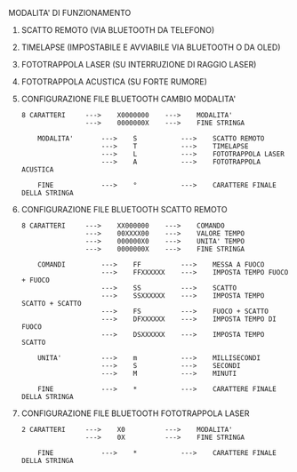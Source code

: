 
MODALITA' DI FUNZIONAMENTO

1.	SCATTO REMOTO (VIA BLUETOOTH DA TELEFONO)
2.	TIMELAPSE (IMPOSTABILE E AVVIABILE VIA BLUETOOTH O DA OLED)
3.	FOTOTRAPPOLA LASER (SU INTERRUZIONE DI RAGGIO LASER)
4. 	FOTOTRAPPOLA ACUSTICA (SU FORTE RUMORE)



0.	CONFIGURAZIONE FILE BLUETOOTH CAMBIO MODALITA'

		8 CARATTERI		--->	X0000000	--->	MODALITA'
						--->	0000000X	--->	FINE STRINGA

			MODALITA'		--->	S 			---> 	SCATTO REMOTO
							--->	T 			--->	TIMELAPSE
							--->	L 			--->	FOTOTRAPPOLA LASER
							--->	A 			--->	FOTOTRAPPOLA ACUSTICA

			FINE			--->	°			--->	CARATTERE FINALE DELLA STRINGA


1.	CONFIGURAZIONE FILE BLUETOOTH SCATTO REMOTO

		8 CARATTERI 	--->	XX000000  	--->	COMANDO
						--->  	00XXXX00  	--->	VALORE TEMPO
						--->	000000X0	--->	UNITA' TEMPO 
						--->	0000000X	--->	FINE STRINGA
						
			COMANDI			--->	FF			---> 	MESSA A FUOCO
							--->	FFXXXXXX	--->	IMPOSTA TEMPO FUOCO + FUOCO
							--->	SS			--->	SCATTO
							--->	SSXXXXXX	--->	IMPOSTA TEMPO SCATTO + SCATTO
							---> 	FS			--->	FUOCO + SCATTO
							--->	DFXXXXXX	--->	IMPOSTA TEMPO DI FUOCO
							--->	DSXXXXXX	---> 	IMPOSTA TEMPO SCATTO
							
			UNITA' 			--->	m			--->	MILLISECONDI
							--->	S			--->	SECONDI
							--->	M			--->	MINUTI

			FINE			--->	*			--->	CARATTERE FINALE DELLA STRINGA


3.	CONFIGURAZIONE FILE BLUETOOTH FOTOTRAPPOLA LASER

		2 CARATTERI		--->	X0 			--->	MODALITA'
						--->	0X 			--->	FINE STRINGA

			FINE			--->	*			--->	CARATTERE FINALE DELLA STRINGA